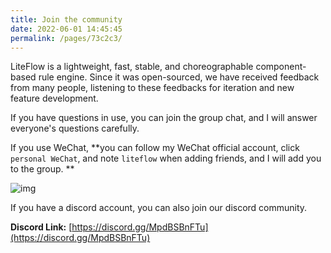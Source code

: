 ```yaml
---
title: Join the community
date: 2022-06-01 14:45:45
permalink: /pages/73c2c3/
---
```


LiteFlow is a lightweight, fast, stable, and choreographable component-based rule engine. Since it was open-sourced, we have received feedback from many people, listening to these feedbacks for iteration and new feature development.

If you have questions in use, you can join the group chat, and I will answer everyone's questions carefully.

If you use WeChat, **you can follow my WeChat official account, click `personal WeChat`, and note `liteflow` when adding friends, and I will add you to the group. **

![img](/img/offical-wx.jpg)

If you have a discord account, you can also join our discord community.

**Discord Link:** [https://discord.gg/MpdBSBnFTu](https://discord.gg/MpdBSBnFTu)